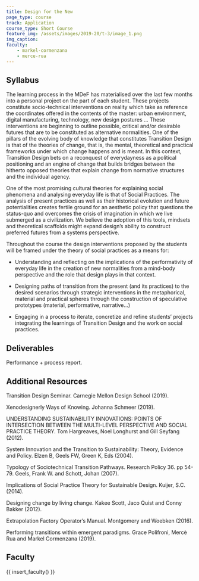```yaml
---
title: Design for the New
page_type: course
track: Application
course_type: Short Course
feature_img: /assets/images/2019-20/t-3/image_1.png
img_caption: 
faculty: 
    - markel-cormenzana
    - merce-rua
---
```


## Syllabus

The learning process in the MDeF has materialised over the last few months into a personal project on the part of each student. These projects constitute socio-technical interventions on reality which take as reference the coordinates offered in the contents of the master: urban environment, digital manufacturing, technology, new design postures … These interventions are beginning to outline possible, critical and/or desirable futures that are to be constituted as alternative normalities. One of the pillars of the evolving body of knowledge that constitutes Transition Design is that of the theories of change, that is, the mental, theoretical and practical frameworks under which change happens and is meant. In this context, Transition Design bets on a reconquest of everydayness as a political positioning and an engine of change that builds bridges between the hitherto opposed theories that explain change from normative structures and the individual agency.

One of the most promising cultural theories for explaining social phenomena and analysing everyday life is that of Social Practices. The analysis of present practices as well as their historical evolution and future potentialities creates fertile ground for an aesthetic policy that questions the status-quo and overcomes the crisis of imagination in which we live submerged as a civilization. We believe the adoption of this tools, mindsets and theoretical scaffolds might expand design’s ability to construct preferred futures from a systems perspective.

Throughout the course the design interventions proposed by the students will be framed under the theory of social practices as a means for:

- Understanding and reflecting on the implications of the performativity of everyday life in the creation of new normalities from a mind-body perspective and the role that design plays in that context.

- Designing paths of transition from the present (and its practices) to the desired scenarios through strategic interventions in the metaphorical, material and practical spheres through the construction of speculative prototypes (material, performative, narrative…)

- Engaging in a process to iterate, concretize and refine students’ projects integrating the learnings of Transition Design and the work on social practices.

## Deliverables

Performance + process report.

## Additional Resources

Transition Design Seminar. Carnegie Mellon Design School (2019).

Xenodesignerly Ways of Knowing. Johanna Schmeer (2019).

UNDERSTANDING SUSTAINABILITY INNOVATIONS: POINTS OF INTERSECTION BETWEEN THE MULTI-LEVEL PERSPECTIVE AND SOCIAL PRACTICE THEORY. Tom Hargreaves, Noel Longhurst and Gill Seyfang (2012).

System Innovation and the Transition to Sustainability: Theory, Evidence and Policy. Elzen B, Geels FW, Green K, Eds (2004).

Typology of Sociotechnical Transition Pathways. Research Policy 36. pp 54-79. Geels, Frank W. and Schott, Johan (2007).

Implications of Social Practice Theory for Sustainable Design. Kuijer, S.C. (2014).

Designing change by living change. Kakee Scott, Jaco Quist and Conny Bakker (2012).

Extrapolation Factory Operator’s Manual. Montgomery and Woebken (2016).

Performing transitions within emergent paradigms. Grace Polifroni, Mercè Rua and Markel Cormenzana (2019).

## Faculty

{{ insert_faculty() }}